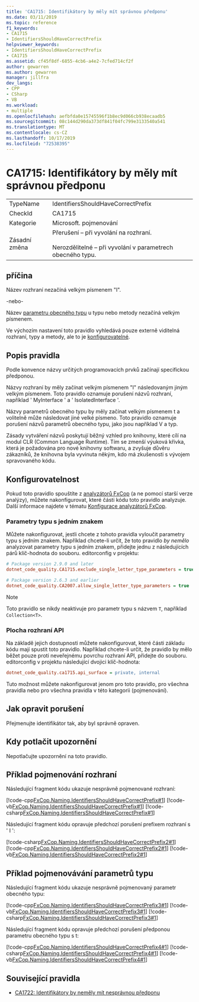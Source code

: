 ```yaml
---
title: 'CA1715: Identifikátory by měly mít správnou předponu'
ms.date: 03/11/2019
ms.topic: reference
f1_keywords:
- CA1715
- IdentifiersShouldHaveCorrectPrefix
helpviewer_keywords:
- IdentifiersShouldHaveCorrectPrefix
- CA1715
ms.assetid: cf45f8df-6855-4cb6-a4e2-7cfed714cf2f
author: gewarren
ms.author: gewarren
manager: jillfra
dev_langs:
- CPP
- CSharp
- VB
ms.workload:
- multiple
ms.openlocfilehash: aefbfda0e15745596f1b8ec9d066cb938ecaadb5
ms.sourcegitcommit: 08c144d290da373df841f04fc799e3133540a541
ms.translationtype: MT
ms.contentlocale: cs-CZ
ms.lasthandoff: 10/17/2019
ms.locfileid: "72538395"
---
```

# <a name="ca1715-identifiers-should-have-correct-prefix"></a>CA1715: Identifikátory by měly mít správnou předponu

|||
|-|-|
|TypeName|IdentifiersShouldHaveCorrectPrefix|
|CheckId|CA1715|
|Kategorie|Microsoft. pojmenování|
|Zásadní změna|Přerušení – při vyvolání na rozhraní.<br /><br /> Nerozdělitelné – při vyvolání v parametrech obecného typu.|

## <a name="cause"></a>příčina

Název rozhraní nezačíná velkým písmenem "I".

-nebo-

Název [parametru obecného typu](/dotnet/csharp/programming-guide/generics/generic-type-parameters) u typu nebo metody nezačíná velkým písmenem.

Ve výchozím nastavení toto pravidlo vyhledává pouze externě viditelná rozhraní, typy a metody, ale to je [konfigurovatelné](#configurability).

## <a name="rule-description"></a>Popis pravidla

Podle konvence názvy určitých programovacích prvků začínají specifickou předponou.

Názvy rozhraní by měly začínat velkým písmenem "I" následovaným jiným velkým písmenem. Toto pravidlo oznamuje porušení názvů rozhraní, například ' MyInterface ' a ' IsolatedInterface '.

Názvy parametrů obecného typu by měly začínat velkým písmenem t a volitelně může následovat jiné velké písmeno. Toto pravidlo oznamuje porušení názvů parametrů obecného typu, jako jsou například V a typ.

Zásady vytváření názvů poskytují běžný vzhled pro knihovny, které cílí na modul CLR (Common Language Runtime). Tím se zmenší výuková křivka, která je požadována pro nové knihovny softwaru, a zvyšuje důvěru zákazníků, že knihovna byla vyvinuta někým, kdo má zkušenosti s vývojem spravovaného kódu.

## <a name="configurability"></a>Konfigurovatelnost

Pokud toto pravidlo spouštíte z [analyzátorů FxCop](install-fxcop-analyzers.md) (a ne pomocí starší verze analýzy), můžete nakonfigurovat, které části kódu toto pravidlo analyzuje. Další informace najdete v tématu [Konfigurace analyzátorů FxCop](configure-fxcop-analyzers.md).

### <a name="single-character-type-parameters"></a>Parametry typu s jedním znakem

Můžete nakonfigurovat, jestli chcete z tohoto pravidla vyloučit parametry typu s jedním znakem. Například chcete-li určit, že toto pravidlo *by nemělo* analyzovat parametry typu s jedním znakem, přidejte jednu z následujících párů klíč-hodnota do souboru. editorconfig v projektu:

```ini
# Package version 2.9.0 and later
dotnet_code_quality.CA1715.exclude_single_letter_type_parameters = true

# Package version 2.6.3 and earlier
dotnet_code_quality.CA2007.allow_single_letter_type_parameters = true
```

> [!NOTE]
> Toto pravidlo se nikdy neaktivuje pro parametr typu s názvem `T`, například `Collection<T>`.

### <a name="api-surface"></a>Plocha rozhraní API

Na základě jejich dostupnosti můžete nakonfigurovat, které části základu kódu mají spustit toto pravidlo. Například chcete-li určit, že pravidlo by mělo běžet pouze proti neveřejnému povrchu rozhraní API, přidejte do souboru. editorconfig v projektu následující dvojici klíč-hodnota:

```ini
dotnet_code_quality.ca1715.api_surface = private, internal
```

Tuto možnost můžete nakonfigurovat jenom pro toto pravidlo, pro všechna pravidla nebo pro všechna pravidla v této kategorii (pojmenování).

## <a name="how-to-fix-violations"></a>Jak opravit porušení

Přejmenujte identifikátor tak, aby byl správně opraven.

## <a name="when-to-suppress-warnings"></a>Kdy potlačit upozornění

Nepotlačujte upozornění na toto pravidlo.

## <a name="interface-naming-example"></a>Příklad pojmenování rozhraní

Následující fragment kódu ukazuje nesprávně pojmenované rozhraní:

[!code-cpp[FxCop.Naming.IdentifiersShouldHaveCorrectPrefix#1](../code-quality/codesnippet/CPP/ca1715-identifiers-should-have-correct-prefix_1.cpp)]
[!code-vb[FxCop.Naming.IdentifiersShouldHaveCorrectPrefix#1](../code-quality/codesnippet/VisualBasic/ca1715-identifiers-should-have-correct-prefix_1.vb)]
[!code-csharp[FxCop.Naming.IdentifiersShouldHaveCorrectPrefix#1](../code-quality/codesnippet/CSharp/ca1715-identifiers-should-have-correct-prefix_1.cs)]

Následující fragment kódu opravuje předchozí porušení prefixem rozhraní s ' I ':

[!code-csharp[FxCop.Naming.IdentifiersShouldHaveCorrectPrefix2#1](../code-quality/codesnippet/CSharp/ca1715-identifiers-should-have-correct-prefix_2.cs)]
[!code-cpp[FxCop.Naming.IdentifiersShouldHaveCorrectPrefix2#1](../code-quality/codesnippet/CPP/ca1715-identifiers-should-have-correct-prefix_2.cpp)]
[!code-vb[FxCop.Naming.IdentifiersShouldHaveCorrectPrefix2#1](../code-quality/codesnippet/VisualBasic/ca1715-identifiers-should-have-correct-prefix_2.vb)]

## <a name="type-parameter-naming-example"></a>Příklad pojmenovávání parametrů typu

Následující fragment kódu ukazuje nesprávně pojmenovaný parametr obecného typu:

[!code-cpp[FxCop.Naming.IdentifiersShouldHaveCorrectPrefix3#1](../code-quality/codesnippet/CPP/ca1715-identifiers-should-have-correct-prefix_3.cpp)]
[!code-vb[FxCop.Naming.IdentifiersShouldHaveCorrectPrefix3#1](../code-quality/codesnippet/VisualBasic/ca1715-identifiers-should-have-correct-prefix_3.vb)]
[!code-csharp[FxCop.Naming.IdentifiersShouldHaveCorrectPrefix3#1](../code-quality/codesnippet/CSharp/ca1715-identifiers-should-have-correct-prefix_3.cs)]

Následující fragment kódu opravuje předchozí porušení předponou parametru obecného typu s t:

[!code-cpp[FxCop.Naming.IdentifiersShouldHaveCorrectPrefix4#1](../code-quality/codesnippet/CPP/ca1715-identifiers-should-have-correct-prefix_4.cpp)]
[!code-csharp[FxCop.Naming.IdentifiersShouldHaveCorrectPrefix4#1](../code-quality/codesnippet/CSharp/ca1715-identifiers-should-have-correct-prefix_4.cs)]
[!code-vb[FxCop.Naming.IdentifiersShouldHaveCorrectPrefix4#1](../code-quality/codesnippet/VisualBasic/ca1715-identifiers-should-have-correct-prefix_4.vb)]

## <a name="related-rules"></a>Související pravidla

- [CA1722: Identifikátory by neměly mít nesprávnou předponu](../code-quality/ca1722.md)
